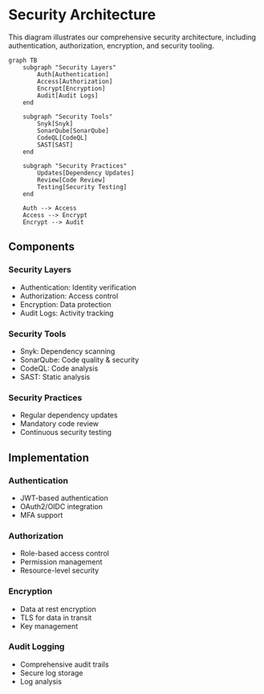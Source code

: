 # Security Architecture

This diagram illustrates our comprehensive security architecture, including authentication, authorization, encryption, and security tooling.

```mermaid
graph TB
    subgraph "Security Layers"
        Auth[Authentication]
        Access[Authorization]
        Encrypt[Encryption]
        Audit[Audit Logs]
    end

    subgraph "Security Tools"
        Snyk[Snyk]
        SonarQube[SonarQube]
        CodeQL[CodeQL]
        SAST[SAST]
    end

    subgraph "Security Practices"
        Updates[Dependency Updates]
        Review[Code Review]
        Testing[Security Testing]
    end

    Auth --> Access
    Access --> Encrypt
    Encrypt --> Audit
```

## Components

### Security Layers

- Authentication: Identity verification
- Authorization: Access control
- Encryption: Data protection
- Audit Logs: Activity tracking

### Security Tools

- Snyk: Dependency scanning
- SonarQube: Code quality & security
- CodeQL: Code analysis
- SAST: Static analysis

### Security Practices

- Regular dependency updates
- Mandatory code review
- Continuous security testing

## Implementation

### Authentication

- JWT-based authentication
- OAuth2/OIDC integration
- MFA support

### Authorization

- Role-based access control
- Permission management
- Resource-level security

### Encryption

- Data at rest encryption
- TLS for data in transit
- Key management

### Audit Logging

- Comprehensive audit trails
- Secure log storage
- Log analysis
